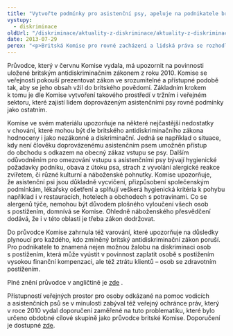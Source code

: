 ```yaml
---
title: "Vytvořte podmínky pro asistenční psy, apeluje na podnikatele britská organizace zabývající se lidskými právy"
vystupy:
  - diskriminace
oldUrl: "/diskriminace/aktuality-z-diskriminace/aktuality-z-diskriminace-2013/vytvorte-podminky-pro-asistencni-psy-apeluje-na-podnikatele-britska-organizace-zabyvajici-s/"
date: 2013-07-29
perex: "<p>Britská Komise pro rovné zacházení a lidská práva se rozhodla informovat veřejnost o často přehlížených problémech v životě lidí se zdravotním postižením odkázaných na pomoc asistenčních psů. Učinila tak prostřednictvím průvodce cíleného především na podnikatele a provozovatele veřejných služeb. Jeho účelem má být především podpora těchto lidí na základě vytvoření takového tržního prostředí, ve kterém budou mít stejná práva a možnosti jako všichni ostatní zákazníci. </p>"
---
```


<!-- imported from the old website -->

<p class="align-blok">Průvodce, který v červnu Komise vydala, má upozornit na povinnosti uložené britským antidiskriminačním zákonem z roku 2010. Komise se veřejnosti pokouší prezentovat zákon ve srozumitelné a přístupné podobě tak, aby se jeho obsah vžil do britského povědomí. Základním krokem k tomu je dle Komise vytvoření takového prostředí v tržním i veřejném sektoru, které zajistí lidem doprovázeným asistenčními psy rovné podmínky jako ostatním.</p><p class="align-blok">Komise ve svém materiálu upozorňuje na některé nejčastější nedostatky v chování, které mohou být dle britského antidiskriminačního zákona hodnoceny i jako nezákonné a diskriminační. Jedná se například o situace, kdy není člověku doprovázenému asistenčním psem umožněn přístup do obchodu s odkazem na obecný zákaz vstupu se psy. Dalším odůvodněním pro omezování vstupu s asistenčními psy bývají hygienické požadavky podniku, obava z útoku psa, strach z vyvolání alergické reakce zvířetem, či různé kulturní a náboženské pohnutky. Komise upozorňuje, že asistenční psi jsou důkladně vycvičení, přizpůsobení společenským podmínkám, lékařsky ošetření a splňují veškerá hygienická kritéria k pohybu například i v restauracích, hotelech a obchodech s potravinami. Co se alergenů týče, nemohou být důvodem plošného vyloučení všech osob s postižením, domnívá se Komise. Ohledně náboženského přesvědčení dodává, že i v této oblasti je třeba zákon dodržovat.</p><p class="align-blok">Do průvodce Komise zahrnula též varování, které upozorňuje na důsledky plynoucí pro každého, kdo zmíněný britský antidiskriminační zákon poruší. Pro podnikatele to znamená nejen možnou žalobu na diskriminaci osob s postižením, která může vyústit v povinnost zaplatit osobě s postižením vysokou finanční kompenzaci, ale též ztrátu klientů – osob se zdravotním postižením.</p><p>Plné znění průvodce v angličtině je <a title="Otevření do nového okna" href="http://www.equalityhumanrights.com/uploaded_files/assistance_dogs_guide.pdf" target="_blank">zde</a> . </p><p class="align-blok">Přístupností veřejných prostor pro osoby odkázané na pomoc vodicích a asistenčních psů se v minulosti zabýval též veřejný ochránce práv, který v roce 2010 vydal doporučení zaměřené na tuto problematiku, které bylo určeno obdobné cílové skupině jako průvodce britské Komise. Doporučení je dostupné <a href="/uploads-import/DISKRIMINACE/Doporuceni/31-10-DIS-JKV_doporuceni-psi.pdf">zde</a>.</p>
